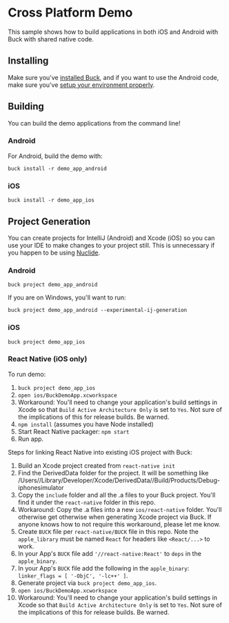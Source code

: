 # Cross Platform Demo

This sample shows how to build applications in both iOS and Android
with Buck with shared native code.

## Installing

Make sure you've [installed Buck](https://buckbuild.com/setup/install.html),
and if you want to use the Android code, make sure you've [setup your
environment properly](https://buckbuild.com/setup/install.html#locate-android-sdk).

## Building

You can build the demo applications from the command line!

### Android

For Android, build the demo with:

    buck install -r demo_app_android

### iOS

    buck install -r demo_app_ios

## Project Generation

You can create projects for IntelliJ (Android) and Xcode (iOS) so you
can use your IDE to make changes to your project still.  This is
unnecessary if you happen to be using [Nuclide](http://nuclide.io/).

### Android

    buck project demo_app_android

If you are on Windows, you'll want to run:

    buck project demo_app_android --experimental-ij-generation

### iOS

    buck project demo_app_ios

### React Native (iOS only)

To run demo:
1. `buck project demo_app_ios`
1. `open ios/BuckDemoApp.xcworkspace`
1. Workaround: You'll need to change your application's build settings in Xcode so that `Build Active Architecture Only` is set to `Yes`. Not sure of the implications of this for release builds. Be warned.
1. `npm install` (assumes you have Node installed)
1. Start React Native packager: `npm start`
1. Run app.

Steps for linking React Native into existing iOS project with Buck:
1. Build an Xcode project created from `react-native init`
1. Find the DerivedData folder for the project. It will be something like /Users/<your-user>/Library/Developer/Xcode/DerivedData/<some-project>/Build/Products/Debug-iphonesimulator
1. Copy the `include` folder and all the .a files to your Buck project. You'll find it under the `react-native` folder in this repo.
1. Workaround: Copy the .a files into a new `ios/react-native` folder. You'll otherwise get otherwise when generating Xcode project via Buck. If anyone knows how to not require this workaround, please let me know.
1. Create `BUCK` file per `react-native/BUCK` file in this repo. Note the `apple_library` must be named `React` for headers like `<React/...>` to work.
1. In your App's `BUCK` file add `'//react-native:React'` to `deps` in the `apple_binary`.
1. In your App's `BUCK` file add the following in the `apple_binary`: `  linker_flags = [ '-ObjC', '-lc++' ]`.
1. Generate project via `buck project demo_app_ios`.
1. `open ios/BuckDemoApp.xcworkspace`
1. Workaround: You'll need to change your application's build settings in Xcode so that `Build Active Architecture Only` is set to `Yes`. Not sure of the implications of this for release builds. Be warned.